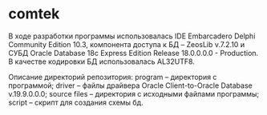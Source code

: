 # comtek
В ходе разработки программы использовалась IDE Embarcadero Delphi Community Edition 10.3, компонента доступа к БД – ZeosLib v.7.2.10 и СУБД Oracle Database 18c Express Edition Release 18.0.0.0.0 - Production. В качестве кодировки БД использовалась AL32UTF8.

Описание директорий репозитория:
program – директория с программой;
driver – файлы драйвера Oracle Client-to-Oracle Database v.19.9.0.0.0;
source files – директория с исходными файлами программы;
script – скрипт для создания схемы бд.
